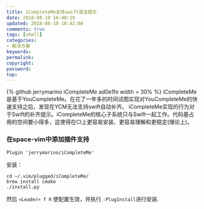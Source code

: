 ```yaml
---
title: iCompleteMe支持swift语法提示
date: 2018-08-10 16:40:19
updated: 2018-08-10 18:42:08
comments: true
tags: [shell]
categories:
- 解决方案
keywords: 
permalink: 
copyright: 
password: 
top:   
---
```

<!--github库卡片-->
{% github jerrymarino iCompleteMe ad0e1fe width = 30% %}
iCompleteMe是基于YouCompleteMe。在花了一年多的时间试图实现对YouCompleteMe的快速支持之后，发现在YCM无法支持swift自动补齐。
iCompleteMe实现的行为对于Swift的补齐提示。iCompleteMe的核心子系统只与Swift一起工作。代码基占用的空间要小得多，这使得在CI上更容易安装、更容易理解和更稳定(理论上)。

### 在space-vim中添加插件支持
```
Plugin 'jerrymarino/iCompleteMe'
```
安装：
```
cd ~/.vim/plugged/iCompleteMe/
brew install cmake
./install.py
```
然后 `<Leader> f R` 使配置生效，并执行   ` :PlugInstall `进行安装.
